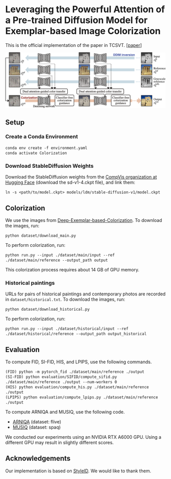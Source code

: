 # Leveraging the Powerful Attention of a Pre-trained Diffusion Model for Exemplar-based Image Colorization

This is the official implementation of the paper in TCSVT. [[paper](https://arxiv.org/abs/2505.15812)]

<p align="left">
<img src="figs/overview.png">
</p>

## Setup
### Create a Conda Environment
```Shell
conda env create -f environment.yaml
conda activate Colorization
```

### Download StableDiffusion Weights
Download the StableDiffusion weights from the [CompVis organization at Hugging Face](https://huggingface.co/CompVis/stable-diffusion-v-1-4-original) (download the sd-v1-4.ckpt file), and link them:
```Shell
ln -s <path/to/model.ckpt> models/ldm/stable-diffusion-v1/model.ckpt
```

## Colorization
We use the images from [Deep-Exemplar-based-Colorization](https://github.com/msracver/Deep-Exemplar-based-Colorization). To download the images, run:
```Shell
python dataset/download_main.py
```

To perform colorization, run:
```Shell
python run.py --input ./dataset/main/input --ref ./dataset/main/reference --output_path output
```
This colorization process requires about 14 GB of GPU memory.

### Historical paintings
URLs for pairs of historical paintings and contemporary photos are recorded in `dataset/historical.txt`. To download the images, run:
```Shell
python dataset/download_historical.py
```

To perform colorization, run:
```Shell
python run.py --input ./dataset/historical/input --ref ./dataset/historical/reference --output_path output_historical
```

## Evaluation
To compute FID, SI-FID, HIS, and LPIPS, use the following commands.
```Shell
(FID) python -m pytorch_fid ./dataset/main/reference ./output
(SI-FID) python evaluation/SIFID/compute_sifid.py ./dataset/main/reference ./output --num-workers 0
(HIS) python evaluation/compute_his.py ./dataset/main/reference ./output
(LPIPS) python evaluation/compute_lpips.py ./dataset/main/reference ./output
```

To compute ARNIQA and MUSIQ, use the following code.

- [ARNIQA](https://github.com/miccunifi/ARNIQA) (dataset: flive)
- [MUSIQ](https://github.com/google-research/google-research/tree/d7b796c6f9b12f22f7922f7521ea42821ef80546/musiq) (dataset: spaq)

We conducted our experiments using an NVIDIA RTX A6000 GPU. Using a different GPU may result in slightly different scores.


## Acknowledgements
Our implementation is based on [StyleID](https://github.com/jiwoogit/StyleID). We would like to thank them.
